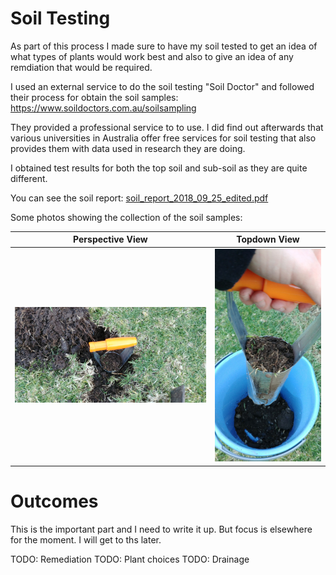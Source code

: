 
# Soil Testing

As part of this process I made sure to have my soil tested to get an idea of what types of plants would work best and also to give an idea of any remdiation that would be required.

I used an external service to do the soil testing "Soil Doctor" and followed their process for obtain the soil samples: <https://www.soildoctors.com.au/soilsampling>

They provided a professional service to to use. I did find out afterwards that various universities in Australia offer free services for soil testing that also provides them with data used in research they are doing.

I obtained test results for both the top soil and sub-soil as they are quite different. 

You can see the soil report: [soil_report_2018_09_25_edited.pdf](soil_report_2018_09_25_edited.pdf)

Some photos showing the collection of the soil samples:

Perspective View  |  Topdown View
:---:|:---:
![photos/20180916_172046.jpg](photos/20180916_172046.jpg)  |  ![photos/20180916_172052.jpg](photos/20180916_172052.jpg)


# Outcomes

This is the important part and I need to write it up. But focus is elsewhere for the moment. I will get to ths later.

TODO: Remediation
TODO: Plant choices
TODO: Drainage
